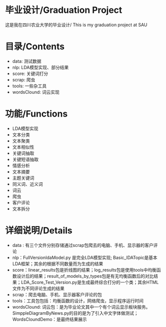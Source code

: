 # 毕业设计/Graduation Project

这是我在四川农业大学的毕业设计/ This is my graduation project at SAU



# 目录/Contents

* data: 测试数据
* nlp: LDA模型实现、部分结果
* score: 关键词打分
* scrap: 爬虫
* tools: 一些杂工具
* wordsClound: 词云实现

# 功能/Functions

* LDA模型实现
* 文本分类
* 文本聚类
* 文本相似性
* 关键词抽取
* 关键短语抽取
* 情感分析
* 文本摘要
* 主题关键词
* 同义词、近义词
* 词云
* 爬虫
* 客户评论
* 文本拆分

# 详细说明/Details

* data : 有三个文件分别存储通过scrap包爬去的电脑、手机、显示器的客户评论
* nlp：FullVersionIdaModel.py 是完全LDA模型实现; Basic_IDATopic是基本LDA框架；其余的根据不同数量而为生成的结果
* score：linear_results包是折线图的结果；log_results包是使用tools中均衡函数设计后的结果；result_of_models_by_types包是有无均衡函数后的对比结果；LDA_Score_Test_Version.py是生成最终综合打分的一个类；其余HTML文件为不同评论生成的结果
* scrap：爬去电脑、手机、显示器客户评论的包
* tools：工具包包括：均衡函数的设计，网络爬虫，显示程序运行时间
* wordsClound: 词云包：是为毕业论文其中一个有个词云显示板块服务。SimppleDiagramByNews.py的目的是为了引入中文字体做测试；WordsCloundDemo：是最终结果展示



